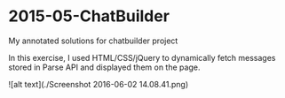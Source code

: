 # 2015-05-ChatBuilder
My annotated solutions for chatbuilder project

In this exercise, I used HTML/CSS/jQuery to dynamically fetch messages stored in Parse API and displayed them on the page. 

![alt text](./Screenshot 2016-06-02 14.08.41.png)
